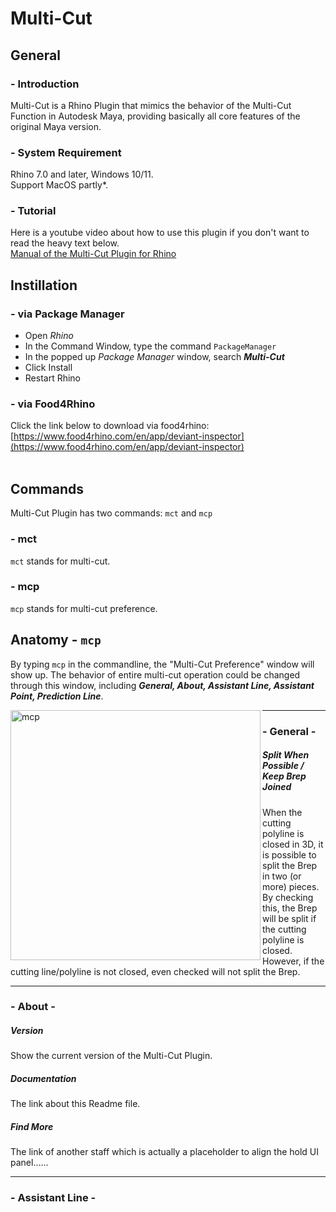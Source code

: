 # Multi-Cut
## General
### - Introduction
Multi-Cut is a Rhino Plugin that mimics the behavior of the Multi-Cut Function in Autodesk Maya,
providing basically all core features of the original Maya version.
### - System Requirement
Rhino 7.0 and later, Windows 10/11. <br/>
Support MacOS partly*.<br/>
### - Tutorial
Here is a youtube video about how to use this plugin if you don't want to read the heavy text below.<br/>
[Manual of the Multi-Cut Plugin for Rhino](https://youtu.be/dQw4w9WgXcQ)

## Instillation
### - via Package Manager
- Open *Rhino*
- In the Command Window, type the command ```PackageManager```
- In the popped up *Package Manager* window, search ***Multi-Cut***
- Click Install
- Restart Rhino

### - via Food4Rhino
Click the link below to download via food4rhino:
<br/>
[https://www.food4rhino.com/en/app/deviant-inspector](https://www.food4rhino.com/en/app/deviant-inspector)
<br/>
<br/>

## Commands
Multi-Cut Plugin has two commands: ```mct``` and ```mcp```
### - mct
```mct``` stands for multi-cut.
### - mcp
```mcp``` stands for multi-cut preference. 

## Anatomy - ```mcp```
By typing ```mcp``` in the commandline, the "Multi-Cut Preference" window will show up. 
The behavior of entire multi-cut operation could be changed through this window, including ***General, About, Assistant Line, Assistant Point, Prediction Line***.

<img align="left" alt="mcp" src="https://i0.wp.com/elderaven.com/wp-content/uploads/2022/10/mcp-setting-1.png?w=858&ssl=1" width="400"> 

<hr/>

### - General -
##### Split When Possible / Keep Brep Joined
When the cutting polyline is closed in 3D, it is possible to split the Brep in two (or more) pieces.
By checking this, the Brep will be split if the cutting polyline is closed. 
However, if the cutting line/polyline is not closed, even checked will not split the Brep.

<hr/>

### - About -
##### Version
Show the current version of the Multi-Cut Plugin.
##### Documentation
The link about this Readme file.
##### Find More
The link of another staff which is actually a placeholder to align the hold UI panel...... 

<hr/>

### - Assistant Line -




